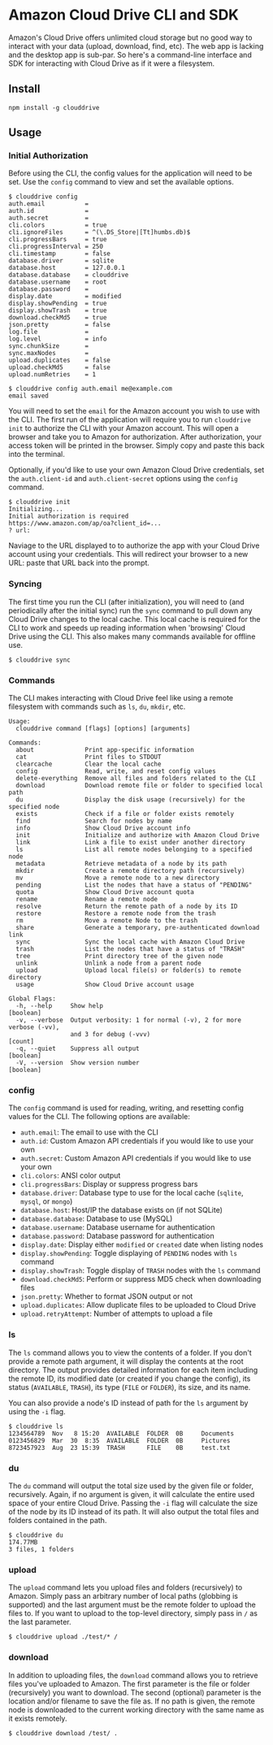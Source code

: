 # Amazon Cloud Drive CLI and SDK

Amazon's Cloud Drive offers unlimited cloud storage but no good way to interact with your data (upload, download, find, etc). The web app is lacking and the desktop app is sub-par. So here's a command-line interface and SDK for interacting with Cloud Drive as if it were a filesystem.

## Install

```
npm install -g clouddrive
```

## Usage

### Initial Authorization

Before using the CLI, the config values for the application will need to be set. Use the `config` command to view and set the available options.

```
$ clouddrive config
auth.email           =
auth.id              =
auth.secret          =
cli.colors           = true
cli.ignoreFiles      = ^(\.DS_Store|[Tt]humbs.db)$
cli.progressBars     = true
cli.progressInterval = 250
cli.timestamp        = false
database.driver      = sqlite
database.host        = 127.0.0.1
database.database    = clouddrive
database.username    = root
database.password    =
display.date         = modified
display.showPending  = true
display.showTrash    = true
download.checkMd5    = true
json.pretty          = false
log.file             =
log.level            = info
sync.chunkSize       =
sync.maxNodes        =
upload.duplicates    = false
upload.checkMd5      = false
upload.numRetries    = 1

$ clouddrive config auth.email me@example.com
email saved
```

You will need to set the `email` for the Amazon account you wish to use with the CLI. The first run of the application will require you to run `clouddrive init` to authorize the CLI with your Amazon account. This will open a browser and take you to Amazon for authorization. After authorization, your access token will be printed in the browser. Simply copy and paste this back into the terminal.

Optionally, if you'd like to use your own Amazon Cloud Drive credentials, set the `auth.client-id` and `auth.client-secret` options using the `config` command.

```
$ clouddrive init
Initializing...
Initial authorization is required
https://www.amazon.com/ap/oa?client_id=...
? url:
```

Naviage to the URL displayed to to authorize the app with your Cloud Drive account using your credentials. This will redirect your browser to a new URL: paste that URL back into the prompt.

### Syncing

The first time you run the CLI (after initialization), you will need to (and periodically after the initial sync) run the `sync` command to pull down any Cloud Drive changes to the local cache. This local cache is required for the CLI to work and speeds up reading information when 'browsing' Cloud Drive using the CLI. This also makes many commands available for offline use.

```
$ clouddrive sync
```

### Commands

The CLI makes interacting with Cloud Drive feel like using a remote filesystem with commands such as `ls`, `du`, `mkdir`, etc.

```
Usage:
  clouddrive command [flags] [options] [arguments]

Commands:
  about              Print app-specific information
  cat                Print files to STDOUT
  clearcache         Clear the local cache
  config             Read, write, and reset config values
  delete-everything  Remove all files and folders related to the CLI
  download           Download remote file or folder to specified local path
  du                 Display the disk usage (recursively) for the specified node
  exists             Check if a file or folder exists remotely
  find               Search for nodes by name
  info               Show Cloud Drive account info
  init               Initialize and authorize with Amazon Cloud Drive
  link               Link a file to exist under another directory
  ls                 List all remote nodes belonging to a specified node
  metadata           Retrieve metadata of a node by its path
  mkdir              Create a remote directory path (recursively)
  mv                 Move a remote node to a new directory
  pending            List the nodes that have a status of "PENDING"
  quota              Show Cloud Drive account quota
  rename             Rename a remote node
  resolve            Return the remote path of a node by its ID
  restore            Restore a remote node from the trash
  rm                 Move a remote Node to the trash
  share              Generate a temporary, pre-authenticated download link
  sync               Sync the local cache with Amazon Cloud Drive
  trash              List the nodes that have a status of "TRASH"
  tree               Print directory tree of the given node
  unlink             Unlink a node from a parent node
  upload             Upload local file(s) or folder(s) to remote directory
  usage              Show Cloud Drive account usage

Global Flags:
  -h, --help     Show help                                             [boolean]
  -v, --verbose  Output verbosity: 1 for normal (-v), 2 for more verbose (-vv),
                 and 3 for debug (-vvv)                                  [count]
  -q, --quiet    Suppress all output                                   [boolean]
  -V, --version  Show version number                                   [boolean]
```

### config

The `config` command is used for reading, writing, and resetting config values for the CLI. The following options are available:
- `auth.email`: The email to use with the CLI
- `auth.id`: Custom Amazon API credentials if you would like to use your own
- `auth.secret`: Custom Amazon API credentials if you would like to use your own
- `cli.colors`: ANSI color output
- `cli.progressBars`: Display or suppress progress bars
- `database.driver`: Database type to use for the local cache (`sqlite`, `mysql`, or `mongo`)
- `database.host`: Host/IP the database exists on (if not SQLite)
- `database.database`: Database to use (MySQL)
- `database.username`: Database username for authentication
- `database.password`: Database password for authentication
- `display.date`: Display either `modified` or `created` date when listing nodes
- `display.showPending`: Toggle displaying of `PENDING` nodes with `ls` command
- `display.showTrash`: Toggle display of `TRASH` nodes with the `ls` command
- `download.checkMd5`: Perform or suppress MD5 check when downloading files
- `json.pretty`: Whether to format JSON output or not
- `upload.duplicates`: Allow duplicate files to be uploaded to Cloud Drive
- `upload.retryAttempt`: Number of attempts to upload a file

### ls

The `ls` command allows you to view the contents of a folder. If you don't provide a remote path argument, it will display the contents at the root directory. The output provides detailed information for each item including the remote ID, its modified date (or created if you change the config), its status (`AVAILABLE`, `TRASH`), its type (`FILE` or `FOLDER`), its size, and its name.

You can also provide a node's ID instead of path for the `ls` argument by using the `-i` flag.

```
$ clouddrive ls
1234564789  Nov   8 15:20  AVAILABLE  FOLDER  0B     Documents
0123456829  Mar  30  8:35  AVAILABLE  FOLDER  0B     Pictures
8723457923  Aug  23 15:39  TRASH      FILE    0B     test.txt
```

### du

The `du` command will output the total size used by the given file or folder, recursively. Again, if no argument is given, it will calculate the entire used space of your entire Cloud Drive. Passing the `-i` flag will calculate the size of the node by its ID instead of its path. It will also output the total files and folders contained in the path.

```
$ clouddrive du
174.77MB
3 files, 1 folders
```

### upload

The `upload` command lets you upload files and folders (recursively) to Amazon. Simply pass an arbitrary number of local paths (globbing is supported) and the last argument must be the remote folder to upload the files to. If you want to upload to the top-level directory, simply pass in `/` as the last parameter.

```
$ clouddrive upload ./test/* /
```

### download

In addition to uploading files, the `download` command allows you to retrieve files you've uploaded to Amazon. The first parameter is the file or folder (recursively) you want to download. The second (optional) parameter is the location and/or filename to save the file as. If no path is given, the remote node is downloaded to the current working directory with the same name as it exists remotely.

```
$ clouddrive download /test/ .
```
